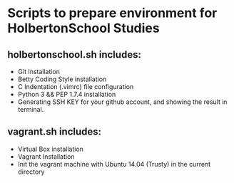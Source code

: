 # Scripts to prepare environment for HolbertonSchool Studies

## holbertonschool.sh includes:
- Git Installation
- Betty Coding Style installation
- C Indentation (.vimrc) file configuration
- Python 3 && PEP 1.7.4 installation 
- Generating SSH KEY for your github account, and showing the result in terminal.

## vagrant.sh includes:
- Virtual Box installation
- Vagrant Installation 
- Init the vagrant machine with Ubuntu 14.04 (Trusty)  in the current directory

